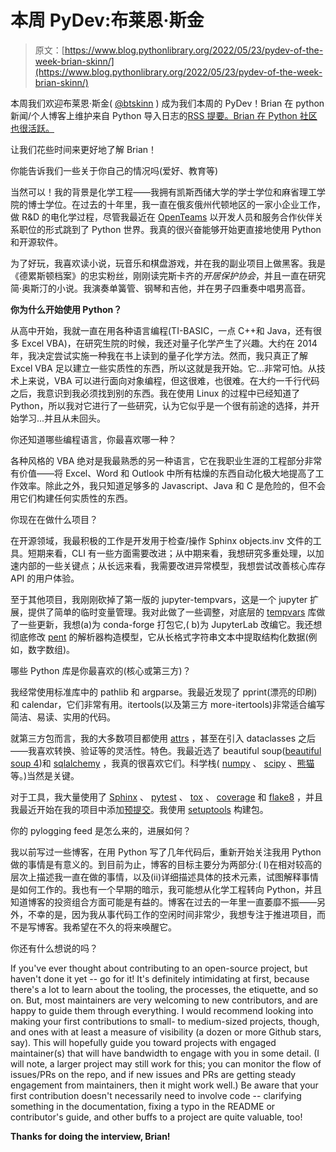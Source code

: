 # 本周 PyDev:布莱恩·斯金

> 原文：[https://www.blog.pythonlibrary.org/2022/05/23/pydev-of-the-week-brian-skinn/](https://www.blog.pythonlibrary.org/2022/05/23/pydev-of-the-week-brian-skinn/)

本周我们欢迎布莱恩·斯金( [@btskinn](https://twitter.com/btskinn) ) 成为我们本周的 PyDev！Brian 在 python 新闻/个人博客上维护来自 Python 导入日志的[RSS 提要。Brian 在 Python 社区也很活跃。](https://bskinn.github.io/)

让我们花些时间来更好地了解 Brian！

你能告诉我们一些关于你自己的情况吗(爱好、教育等)

当然可以！我的背景是化学工程——我拥有凯斯西储大学的学士学位和麻省理工学院的博士学位。在过去的十年里，我一直在俄亥俄州代顿地区的一家小企业工作，做 R&D 的电化学过程，尽管我最近在 [OpenTeams](https://www.openteams.com) 以开发人员和服务合作伙伴关系职位的形式跳到了 Python 世界。我真的很兴奋能够开始更直接地使用 Python 和开源软件。

为了好玩，我喜欢读小说，玩音乐和棋盘游戏，并在我的副业项目上做黑客。我是《德累斯顿档案》的忠实粉丝，刚刚读完斯卡齐的*开居保护协会*，并且一直在研究简·奥斯汀的小说。我演奏单簧管、钢琴和吉他，并在男子四重奏中唱男高音。

**你为什么开始使用 Python？**

从高中开始，我就一直在用各种语言编程(TI-BASIC，一点 C++和 Java，还有很多 Excel VBA)，在研究生院的时候，我还对量子化学产生了兴趣。大约在 2014 年，我决定尝试实施一种我在书上读到的量子化学方法。然而，我只真正了解 Excel VBA 足以建立一些实质性的东西，所以这就是我开始。它...非常可怕。从技术上来说，VBA 可以进行面向对象编程，但这很难，也很难。在大约一千行代码之后，我意识到我必须找到别的东西。我在使用 Linux 的过程中已经知道了 Python，所以我对它进行了一些研究，认为它似乎是一个很有前途的选择，并开始学习...并且从未回头。

你还知道哪些编程语言，你最喜欢哪一种？

各种风格的 VBA 绝对是我最熟悉的另一种语言，它在我职业生涯的工程部分非常有价值——将 Excel、Word 和 Outlook 中所有枯燥的东西自动化极大地提高了工作效率。除此之外，我只知道足够多的 Javascript、Java 和 C 是危险的，但不会用它们构建任何实质性的东西。

你现在在做什么项目？

在开源领域，我最积极的工作是开发用于检查/操作 Sphinx objects.inv 文件的工具。短期来看，CLI 有一些方面需要改进；从中期来看，我想研究多重处理，以加速内部的一些关键点；从长远来看，我需要改进异常模型，我想尝试改善核心库存 API 的用户体验。

至于其他项目，我刚刚砍掉了第一版的 jupyter-tempvars，这是一个 jupyter 扩展，提供了简单的临时变量管理。我对此做了一些调整，对底层的 [tempvars](https://github.com/bskinn/tempvars) 库做了一些更新，我想(a)为 conda-forge 打包它,( b)为 JupyterLab 改编它。我还想彻底修改 [pent](https://github.com/bskinn/pent) 的解析器构造模型，它从长格式字符串文本中提取结构化数据(例如，数字数组)。

哪些 Python 库是你最喜欢的(核心或第三方)？

我经常使用标准库中的 pathlib 和 argparse。我最近发现了 pprint(漂亮的印刷)和 calendar，它们非常有用。itertools(以及第三方 more-itertools)非常适合编写简洁、易读、实用的代码。

就第三方包而言，我的大多数项目都使用 [attrs](https://github.com/python-attrs/attrs) ，甚至在引入 dataclasses 之后——我喜欢转换、验证等的灵活性。特色。我最近选了 beautiful soup([beautiful soup 4](https://pypi.org/project/beautifulsoup4/))和 [sqlalchemy](https://pypi.org/project/SQLAlchemy/) ，我真的很喜欢它们。科学栈( [numpy](https://pypi.org/project/numpy/) 、 [scipy](https://pypi.org/project/scipy/) 、[熊猫](https://pypi.org/project/pandas/)等。)当然是关键。

对于工具，我大量使用了 [Sphinx](https://pypi.org/project/Sphinx/) 、 [pytest](https://pypi.org/project/pytest/) 、 [tox](https://pypi.org/project/tox/) 、 [coverage](https://pypi.org/project/coverage/) 和 [flake8](https://pypi.org/project/flake8/) ，并且我最近开始在我的项目中添加[预提交](https://pypi.org/project/pre-commit/)。我使用 [setuptools](https://pypi.org/project/setuptools/) 构建包。

你的 pylogging feed 是怎么来的，进展如何？

我以前写过一些博客，在用 Python 写了几年代码后，重新开始关注我用 Python 做的事情是有意义的。到目前为止，博客的目标主要分为两部分:( I)在相对较高的层次上描述我一直在做的事情，以及(ii)详细描述具体的技术元素，试图解释事情是如何工作的。我也有一个早期的暗示，我可能想从化学工程转向 Python，并且知道博客的投资组合方面可能是有益的。博客在过去的一年里一直萎靡不振——另外，不幸的是，因为我从事代码工作的空闲时间非常少，我想专注于推进项目，而不是写博客。我希望在不久的将来唤醒它。

你还有什么想说的吗？

If you've ever thought about contributing to an open-source project, but haven't done it yet -- go for it! It's definitely intimidating at first, because there's a lot to learn about the tooling, the processes, the etiquette, and so on. But, most maintainers are very welcoming to new contributors, and are happy to guide them through everything. I would recommend looking into making your first contributions to small- to medium-sized projects, though, and ones with at least a measure of visibility (a dozen or more Github stars, say). This will hopefully guide you toward projects with engaged maintainer(s) that will have bandwidth to engage with you in some detail. (I will note, a larger project may still work for this; you can monitor the flow of issues/PRs on the repo, and if new issues and PRs are getting steady engagement from maintainers, then it might work well.) Be aware that your first contribution doesn't necessarily need to involve code -- clarifying something in the documentation, fixing a typo in the README or contributor's guide, and other buffs to a project are quite valuable, too!

**Thanks for doing the interview, Brian!**